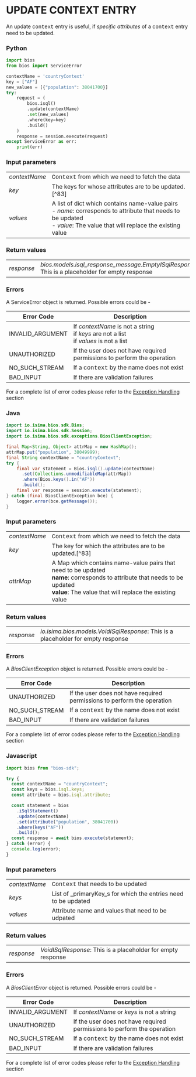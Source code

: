 # UPDATE CONTEXT ENTRY

An update <span style="font-family:Courier New;">context</span> entry is useful, if _specific attributes_ of a <span style="font-family:Courier New;">context</span> entry need to be updated.

<!-- tabs:start -->

### **Python**

```python
import bios
from bios import ServiceError

contextName = 'countryContext'
key = ["AF"]
new_values = [{"population": 38041700}]
try:
    request = (
        bios.isql()
        .update(contextName)
        .set(new_values)
        .where(key=key)
        .build()
    )
    response = session.execute(request)
except ServiceError as err:
    print(err)
```
### Input parameters

|               |                                                                                                                                                                               |
| ------------- | ----------------------------------------------------------------------------------------------------------------------------------------------------------------------------- |
| _contextName_ | <span style="font-family:Courier New;">Context</span> from which we need to fetch the data                                                                                    |
| _key_         | The keys for whose attributes are to be updated.[^83]                                                                                                                         |
| _values_      | A list of dict which contains name-value pairs<br> - _name_:  corresponds to attribute that needs to be updated<br> - _value_: The value that will replace the existing value |

### Return values
|            |                                                                                                 |
| ---------- | ----------------------------------------------------------------------------------------------- |
| _response_ | _bios.models.isql_response_message.EmptyISqlResponse_: This is a placeholder for empty response |

### Errors

A ServiceError object is returned. Possible errors could be -

| Error Code       | Description                                                                               |
| ---------------- | ----------------------------------------------------------------------------------------- |
| INVALID_ARGUMENT | If _contextName_ is not a string<br>if _keys_ are not a list<br>if _values_ is not a list |
| UNAUTHORIZED     | If the user does not have required permissions to perform the operation                   |
| NO_SUCH_STREAM   | If a <span style="font-family:Courier New;">context</span> by the name does not exist     |
| BAD_INPUT        | If there are validation failures                                                          |

For a complete list of error codes please refer to the [Exception Handling](https://bios.isima.io/docs/content/developer-guide/exceptions) section

### **Java**

```java
import io.isima.bios.sdk.Bios;
import io.isima.bios.sdk.Session;
import io.isima.bios.sdk.exceptions.BiosClientException;

final Map<String, Object> attrMap = new HashMap();
attrMap.put("population", 38049999);
final String contextName = "countryContext";
try {
    final var statement = Bios.isql().update(contextName)
      .set(Collections.unmodifiableMap(attrMap))
      .where(Bios.keys().in("AF"))
      .build();
    final var response = session.execute(statement);
} catch (final BiosClientException bce) {
    logger.error(bce.getMessage());
}
```

### Input parameters

|               |                                                                                                                                                                                            |
| ------------- | ------------------------------------------------------------------------------------------------------------------------------------------------------------------------------------------ |
| _contextName_ | <span style="font-family:Courier New;">Context</span> from  which we need to fetch the data                                                                                                |
| _key_         | The key for which the attributes are to be updated.[^83]                                                                                                                                   |
| _attrMap_     | A  Map which contains name-value pairs that need to be updated<br>**name**: corresponds to attribute that needs to be updated<br>**value**: The value that will replace the existing value |

### Return values
|            |                                                                                   |
| ---------- | --------------------------------------------------------------------------------- |
| _response_ | _io.isima.bios.models.VoidISqlResponse_: This is a placeholder for empty response |

### Errors

A _BiosClientException_ object is returned. Possible errors could be -

| Error Code     | Description                                                                           |
| -------------- | ------------------------------------------------------------------------------------- |
| UNAUTHORIZED   | If the user does not have required permissions to perform the operation               |
| NO_SUCH_STREAM | If a <span style="font-family:Courier New;">context</span> by the name does not exist |
| BAD_INPUT      | If there are validation failures                                                      |

For a complete list of error codes please refer to the [Exception Handling](https://bios.isima.io/docs/content/developer-guide/exceptions) section

### **Javascript**
```javascript
import bios from "bios-sdk";

try {
  const contextName = "countryContext";
  const keys = bios.isql.keys;
  const attribute = bios.isql.attribute;

  const statement = bios
    .iSqlStatement()
    .update(contextName)
    .set(attribute("population", 38041700))
    .where(keys("AF"))
    .build();
  const response = await bios.execute(statement);
} catch (error) {
  console.log(error);
}
```
### Input parameters

|               |                                                                                |
| ------------- | ------------------------------------------------------------------------------ |
| _contextName_ | <span style="font-family:Courier New;">Context</span> that needs to be updated |
| _keys_        | List of _primaryKey_s for which the entries need to be updated                 |
| _values_      | Attribute name and values that need to be udpated                              |

### Return values
|            |                                                              |
| ---------- | ------------------------------------------------------------ |
| _response_ | _VoidISqlResponse_: This is a placeholder for empty response |

### Errors

A _BiosClientError_ object is returned. Possible errors could be -

| Error Code       | Description                                                                           |
| ---------------- | ------------------------------------------------------------------------------------- |
| INVALID_ARGUMENT | If _contextName_ or _keys_ is not a string                                            |
| UNAUTHORIZED     | If the user does not have required permissions to perform the operation               |
| NO_SUCH_STREAM   | If a <span style="font-family:Courier New;">context</span> by the name does not exist |
| BAD_INPUT        | If there are validation failures                                                      |

For a complete list of error codes please refer to the [Exception Handling](https://bios.isima.io/docs/content/developer-guide/exceptions) section

<!-- tabs:end -->
